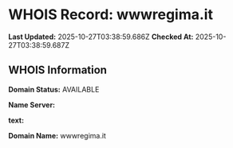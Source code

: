 # WHOIS Record: wwwregima.it

**Last Updated:** 2025-10-27T03:38:59.686Z
**Checked At:** 2025-10-27T03:38:59.687Z

## WHOIS Information

**Domain Status:** AVAILABLE

**Name Server:** 

**text:** 

**Domain Name:** wwwregima.it

